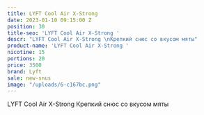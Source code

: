 ```yaml
---
title: LYFT Cool Air X-Strong
date: 2023-01-10 09:15:00 Z
position: 30
title-seo: 'LYFT Cool Air X-Strong '
descr: "LYFT Cool Air X-Strong \nКрепкий снюс со вкусом мяты"
product-name: 'LYFT Cool Air X-Strong '
nicotine: 15
portions: 20
price: 3500
brand: Lyft
sale: new-snus
image: "/uploads/6-c167bc.png"
---
```


LYFT Cool Air X-Strong 
Крепкий снюс со вкусом мяты